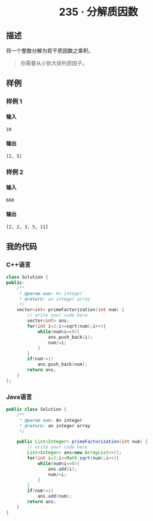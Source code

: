 # <center> 235 · 分解质因数

## 描述

将一个整数分解为若干质因数之乘积。

> 你需要从小到大排列质因子。

## 样例

### 样例 1

#### 输入

```txt
10
```

#### 输出

```txt
[2, 5]
```

### 样例 2

#### 输入

```txt
660
```

#### 输出

```txt
[2, 2, 3, 5, 11]
```

## 我的代码

### C++语言

```c++
class Solution {
public:
    /**
     * @param num: An integer
     * @return: an integer array
     */
    vector<int> primeFactorization(int num) {
        // write your code here
        vector<int> ans;
        for(int i=2;i<=sqrt(num);i++){
            while(num%i==0){
                ans.push_back(i);
                num/=i;
            }
        }
        if(num!=1)
            ans.push_back(num);
        return ans;
    }
};
```

### Java语言

```java
public class Solution {
    /**
     * @param num: An integer
     * @return: an integer array
     */

    public List<Integer> primeFactorization(int num) {
        // write your code here
        List<Integer> ans=new ArrayList<>();
        for(int i=2;i<=Math.sqrt(num);i++){
            while(num%i==0){
                ans.add(i);
                num/=i;
            }
        }
        if(num!=1)
            ans.add(num);
        return ans;
    }
}
```